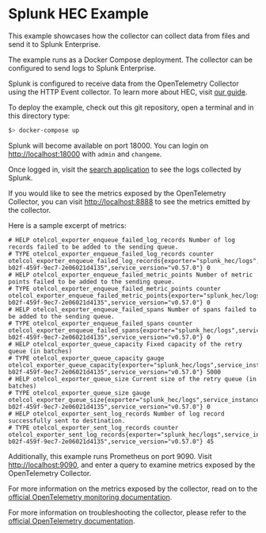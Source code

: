 # Splunk HEC Example

This example showcases how the collector can collect data from files and send it to Splunk Enterprise.

The example runs as a Docker Compose deployment. The collector can be configured to send logs to Splunk Enterprise.

Splunk is configured to receive data from the OpenTelemetry Collector using the HTTP Event collector. To learn more about HEC, visit [our guide](https://dev.splunk.com/enterprise/docs/dataapps/httpeventcollector/).

To deploy the example, check out this git repository, open a terminal and in this directory type:
```bash
$> docker-compose up
```

Splunk will become available on port 18000. You can login on [http://localhost:18000](http://localhost:18000) with `admin` and `changeme`.

Once logged in, visit the [search application](http://localhost:18000/en-US/app/search) to see the logs collected by Splunk.

If you would like to see the metrics exposed by the OpenTelemetry Collector, 
you can visit [http://localhost:8888](http://localhost:8888) to see the metrics emitted by the collector.

Here is a sample excerpt of metrics:
```
# HELP otelcol_exporter_enqueue_failed_log_records Number of log records failed to be added to the sending queue.
# TYPE otelcol_exporter_enqueue_failed_log_records counter
otelcol_exporter_enqueue_failed_log_records{exporter="splunk_hec/logs",service_instance_id="a266e329-b02f-459f-9ec7-2e06021d4135",service_version="v0.57.0"} 0
# HELP otelcol_exporter_enqueue_failed_metric_points Number of metric points failed to be added to the sending queue.
# TYPE otelcol_exporter_enqueue_failed_metric_points counter
otelcol_exporter_enqueue_failed_metric_points{exporter="splunk_hec/logs",service_instance_id="a266e329-b02f-459f-9ec7-2e06021d4135",service_version="v0.57.0"} 0
# HELP otelcol_exporter_enqueue_failed_spans Number of spans failed to be added to the sending queue.
# TYPE otelcol_exporter_enqueue_failed_spans counter
otelcol_exporter_enqueue_failed_spans{exporter="splunk_hec/logs",service_instance_id="a266e329-b02f-459f-9ec7-2e06021d4135",service_version="v0.57.0"} 0
# HELP otelcol_exporter_queue_capacity Fixed capacity of the retry queue (in batches)
# TYPE otelcol_exporter_queue_capacity gauge
otelcol_exporter_queue_capacity{exporter="splunk_hec/logs",service_instance_id="a266e329-b02f-459f-9ec7-2e06021d4135",service_version="v0.57.0"} 5000
# HELP otelcol_exporter_queue_size Current size of the retry queue (in batches)
# TYPE otelcol_exporter_queue_size gauge
otelcol_exporter_queue_size{exporter="splunk_hec/logs",service_instance_id="a266e329-b02f-459f-9ec7-2e06021d4135",service_version="v0.57.0"} 0
# HELP otelcol_exporter_sent_log_records Number of log record successfully sent to destination.
# TYPE otelcol_exporter_sent_log_records counter
otelcol_exporter_sent_log_records{exporter="splunk_hec/logs",service_instance_id="a266e329-b02f-459f-9ec7-2e06021d4135",service_version="v0.57.0"} 45
```

Additionally, this example runs Prometheus on port 9090. Visit [http://localhost:9090](http://localhost:9090), 
and enter a query to examine metrics exposed by the OpenTelemetry Collector.

For more information on the metrics exposed by the collector, read on to the [official OpenTelemetry monitoring documentation](https://github.com/open-telemetry/opentelemetry-collector/blob/main/docs/monitoring.md).

For more information on troubleshooting the collector, please refer to the [official OpenTelemetry documentation](https://github.com/open-telemetry/opentelemetry-collector/blob/main/docs/troubleshooting.md).